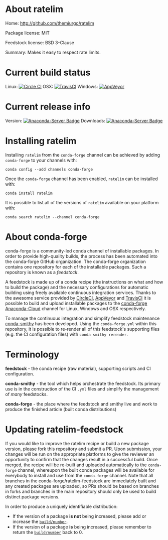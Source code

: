 About ratelim
=============

Home: http://github.com/themiurgo/ratelim

Package license: MIT

Feedstock license: BSD 3-Clause

Summary: Makes it easy to respect rate limits.



Current build status
====================

Linux: [![Circle CI](https://circleci.com/gh/conda-forge/ratelim-feedstock.svg?style=shield)](https://circleci.com/gh/conda-forge/ratelim-feedstock)
OSX: [![TravisCI](https://travis-ci.org/conda-forge/ratelim-feedstock.svg?branch=master)](https://travis-ci.org/conda-forge/ratelim-feedstock)
Windows: [![AppVeyor](https://ci.appveyor.com/api/projects/status/github/conda-forge/ratelim-feedstock?svg=True)](https://ci.appveyor.com/project/conda-forge/ratelim-feedstock/branch/master)

Current release info
====================
Version: [![Anaconda-Server Badge](https://anaconda.org/conda-forge/ratelim/badges/version.svg)](https://anaconda.org/conda-forge/ratelim)
Downloads: [![Anaconda-Server Badge](https://anaconda.org/conda-forge/ratelim/badges/downloads.svg)](https://anaconda.org/conda-forge/ratelim)

Installing ratelim
==================

Installing `ratelim` from the `conda-forge` channel can be achieved by adding `conda-forge` to your channels with:

```
conda config --add channels conda-forge
```

Once the `conda-forge` channel has been enabled, `ratelim` can be installed with:

```
conda install ratelim
```

It is possible to list all of the versions of `ratelim` available on your platform with:

```
conda search ratelim --channel conda-forge
```


About conda-forge
=================

conda-forge is a community-led conda channel of installable packages.
In order to provide high-quality builds, the process has been automated into the
conda-forge GitHub organization. The conda-forge organization contains one repository
for each of the installable packages. Such a repository is known as a *feedstock*.

A feedstock is made up of a conda recipe (the instructions on what and how to build
the package) and the necessary configurations for automatic building using freely
available continuous integration services. Thanks to the awesome service provided by
[CircleCI](https://circleci.com/), [AppVeyor](http://www.appveyor.com/)
and [TravisCI](https://travis-ci.org/) it is possible to build and upload installable
packages to the [conda-forge](https://anaconda.org/conda-forge)
[Anaconda-Cloud](http://docs.anaconda.org/) channel for Linux, Windows and OSX respectively.

To manage the continuous integration and simplify feedstock maintenance
[conda-smithy](http://github.com/conda-forge/conda-smithy) has been developed.
Using the ``conda-forge.yml`` within this repository, it is possible to re-render all of
this feedstock's supporting files (e.g. the CI configuration files) with ``conda smithy rerender``.


Terminology
===========

**feedstock** - the conda recipe (raw material), supporting scripts and CI configuration.

**conda-smithy** - the tool which helps orchestrate the feedstock.
                   Its primary use is in the construction of the CI ``.yml`` files
                   and simplify the management of *many* feedstocks.

**conda-forge** - the place where the feedstock and smithy live and work to
                  produce the finished article (built conda distributions)


Updating ratelim-feedstock
==========================

If you would like to improve the ratelim recipe or build a new
package version, please fork this repository and submit a PR. Upon submission,
your changes will be run on the appropriate platforms to give the reviewer an
opportunity to confirm that the changes result in a successful build. Once
merged, the recipe will be re-built and uploaded automatically to the
`conda-forge` channel, whereupon the built conda packages will be available for
everybody to install and use from the `conda-forge` channel.
Note that all branches in the conda-forge/ratelim-feedstock are
immediately built and any created packages are uploaded, so PRs should be based
on branches in forks and branches in the main repository should only be used to
build distinct package versions.

In order to produce a uniquely identifiable distribution:
 * If the version of a package **is not** being increased, please add or increase
   the [``build/number``](http://conda.pydata.org/docs/building/meta-yaml.html#build-number-and-string).
 * If the version of a package **is** being increased, please remember to return
   the [``build/number``](http://conda.pydata.org/docs/building/meta-yaml.html#build-number-and-string)
   back to 0.
